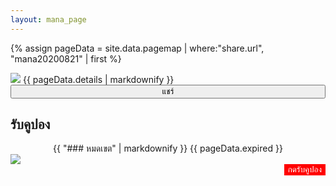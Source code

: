 ```yaml
---
layout: mana_page
---
```

{% assign pageData = site.data.pagemap | where:"share.url", "mana20200821" | first %}

<img src="{{ site.url }}/{{pageData.banner }}" style="max-width:100%;height: auto;" />
{{ pageData.details | markdownify }}
<button style="width:100%" onclick="sharePage('{{pageData.share.title}}', '{{ pageData.share.text }}', '{{ site.url }}/{{ pageData.share.url }}')">แชร์</button>

## รับคูปอง
<div style="text-align:center">
  {{ "### หมดเขต" | markdownify }}
  {{ pageData.expired }}
</div>
<img src="{{ site.url }}/{{pageData.couponBanner }}" style="max-width:100%;height: auto;" />
<div style="text-align:right">
  <button style="background-color:red;color:white;border:red" onclick="window.location='{{pageData.couponEndpoint}}';">กดรับคูปอง</button>
</div>
